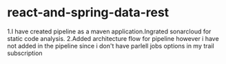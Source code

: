 # react-and-spring-data-rest

1.I have created pipeline as a maven application.Ingrated sonarcloud for static code analysis.
2.Added architecture flow for pipeline however i have not added in the pipeline since i don't have parlell jobs options in my trail subscription


